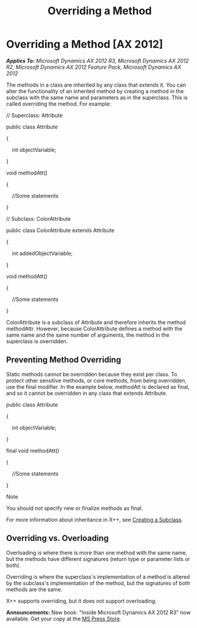 ﻿---
title: Overriding a Method
TOCTitle: Overriding a Method
ms:assetid: e419ac50-de17-4184-8a41-650191395591
ms:mtpsurl: https://msdn.microsoft.com/en-us/library/Aa880278(v=AX.60)
ms:contentKeyID: 35253180
ms.date: 05/18/2015
mtps_version: v=AX.60
---

# Overriding a Method [AX 2012]


_**Applies To:** Microsoft Dynamics AX 2012 R3, Microsoft Dynamics AX 2012 R2, Microsoft Dynamics AX 2012 Feature Pack, Microsoft Dynamics AX 2012_

The methods in a class are inherited by any class that extends it. You can alter the functionality of an inherited method by creating a method in the subclass with the same name and parameters as in the superclass. This is called overriding the method. For example:

// Superclass: Attribute

public class Attribute

{

    int objectVariable;

}

void methodAtt()

{

    //Some statements

}

// Subclass: ColorAttribute

public class ColorAttribute extends Attribute

{

    int addedObjectVariable;

}

void methodAtt()

{

    //Some statements

}

ColorAttribute is a subclass of Attribute and therefore inherits the method methodAttr. However, because ColorAttribute defines a method with the same name and the same number of arguments, the method in the superclass is overridden.

## Preventing Method Overriding

Static methods cannot be overridden because they exist per class. To protect other sensitive methods, or core methods, from being overridden, use the final modifier. In the example below, methodAtt is declared as final, and so it cannot be overridden in any class that extends Attribute.

public class Attribute

{

    int objectVariable;

}

final void methodAtt()

{

    //Some statements

}


> [!NOTE]
> <P>You should not specify new or finalize methods as final.</P>



For more information about inheritance in X++, see [Creating a Subclass](creating-a-subclass.md).

## Overriding vs. Overloading

Overloading is where there is more than one method with the same name, but the methods have different signatures (return type or parameter lists or both).

Overriding is where the superclass's implementation of a method is altered by the subclass's implementation of the method, but the signatures of both methods are the same.

X++ supports overriding, but it does not support overloading.

  
**Announcements:** New book: "Inside Microsoft Dynamics AX 2012 R3" now available. Get your copy at the [MS Press Store](https://www.microsoftpressstore.com/store/inside-microsoft-dynamics-ax-2012-r3-9780735685109).

